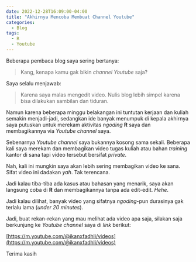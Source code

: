 ```yaml
---
date: 2022-12-28T16:09:00-04:00
title: "Akhirnya Mencoba Membuat Channel Youtube"
categories:
  - Blog
tags:
  - R
  - Youtube
---
```


Beberapa pembaca blog saya sering bertanya:

> Kang, kenapa kamu gak bikin _channel Youtube_ saja?

Saya selalu menjawab:

> Karena saya malas mengedit video. Nulis blog lebih simpel karena bisa dilakukan sambilan dan tiduran.

Namun karena beberapa minggu belakangan ini tuntutan kerjaan dan kuliah semakin menjadi-jadi, sedangkan ide banyak menumpuk di kepala akhirnya saya putuskan untuk merekam aktivitas _ngoding_ __R__ saya dan membagikannya via _Youtube channel_ saya.

Sebenarnya _Youtube channel_ saya bukannya kosong sama sekali. Beberapa kali saya merekam dan membagikan video tugas kuliah atau bahan _training_ kantor di sana tapi video tersebut bersifat _private_.

Nah, kali ini mungkin saya akan lebih sering membagikan video ke sana. Sifat video ini dadakan _yah_. Tak terencana.

Jadi kalau tiba-tiba ada kasus atau bahasan yang menarik, saya akan langsung coba di __R__ dan membagikannya tanpa ada edit-edit. _Hehe_.

Jadi kalau dilihat, banyak video yang sifatnya _ngoding_-pun durasinya gak terlalu lama (_under 20 minutes_).

Jadi, buat rekan-rekan yang mau melihat ada video apa saja, silakan saja berkunjung ke _Youtube channel_ saya di _link_ berikut:

[https://m.youtube.com/@ikanxfadhli/videos](https://m.youtube.com/@ikanxfadhli/videos)

Terima kasih